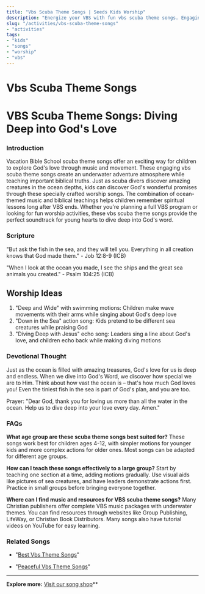 ```yaml
---
title: "Vbs Scuba Theme Songs | Seeds Kids Worship"
description: "Energize your VBS with fun vbs scuba theme songs. Engaging worship music and activities for summer children's ministry."
slug: "/activities/vbs-scuba-theme-songs"
- "activities"
tags:
- "kids"
- "songs"
- "worship"
- "vbs"
---
```


# Vbs Scuba Theme Songs

# VBS Scuba Theme Songs: Diving Deep into God's Love

### Introduction
Vacation Bible School scuba theme songs offer an exciting way for children to explore God's love through music and movement. These engaging vbs scuba theme songs create an underwater adventure atmosphere while teaching important biblical truths. Just as scuba divers discover amazing creatures in the ocean depths, kids can discover God's wonderful promises through these specially crafted worship songs. The combination of ocean-themed music and biblical teachings helps children remember spiritual lessons long after VBS ends. Whether you're planning a full VBS program or looking for fun worship activities, these vbs scuba theme songs provide the perfect soundtrack for young hearts to dive deep into God's word.

### Scripture
"But ask the fish in the sea, and they will tell you. Everything in all creation knows that God made them." - Job 12:8-9 (ICB)

"When I look at the ocean you made, I see the ships and the great sea animals you created." - Psalm 104:25 (ICB)

## Worship Ideas
1. "Deep and Wide" with swimming motions: Children make wave movements with their arms while singing about God's deep love
2. "Down in the Sea" action song: Kids pretend to be different sea creatures while praising God
3. "Diving Deep with Jesus" echo song: Leaders sing a line about God's love, and children echo back while making diving motions

### Devotional Thought
Just as the ocean is filled with amazing treasures, God's love for us is deep and endless. When we dive into God's Word, we discover how special we are to Him. Think about how vast the ocean is – that's how much God loves you! Even the tiniest fish in the sea is part of God's plan, and you are too.

Prayer: "Dear God, thank you for loving us more than all the water in the ocean. Help us to dive deep into your love every day. Amen."

### FAQs
**What age group are these scuba theme songs best suited for?**
These songs work best for children ages 4-12, with simpler motions for younger kids and more complex actions for older ones. Most songs can be adapted for different age groups.

**How can I teach these songs effectively to a large group?**
Start by teaching one section at a time, adding motions gradually. Use visual aids like pictures of sea creatures, and have leaders demonstrate actions first. Practice in small groups before bringing everyone together.

**Where can I find music and resources for VBS scuba theme songs?**
Many Christian publishers offer complete VBS music packages with underwater themes. You can find resources through websites like Group Publishing, LifeWay, or Christian Book Distributors. Many songs also have tutorial videos on YouTube for easy learning.

### Related Songs

- "[Best Vbs Theme Songs](/activities/best-vbs-theme-songs/)"

- "[Peaceful Vbs Theme Songs](/activities/peaceful-vbs-theme-songs/)"

---

**Explore more:** [Visit our song shop](https://seedskidsworship.com/shop)**

<!-- Schema Markup -->
<script type="application/ld+json">
{
  "@context": "https://schema.org",
  "@type": "MusicRecording",
  "name": "Vbs Scuba Theme Songs",
  "byArtist": {
    "@type": "MusicGroup",
    "name": "Seeds Kids Worship"
  },
  "isFamilyFriendly": true,
  "url": "https://seedskidsworship.com/activities/vbs-scuba-theme-songs/"
}
</script>